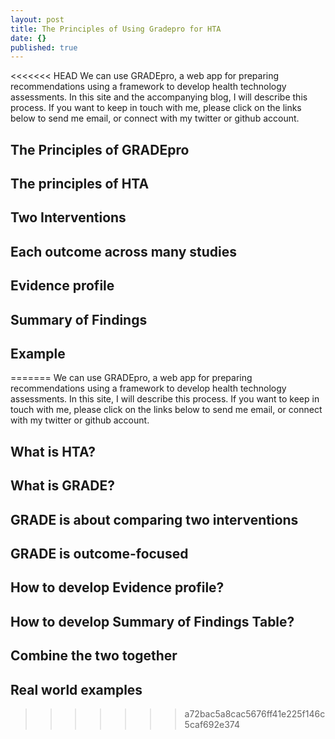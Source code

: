 ```yaml
---
layout: post
title: The Principles of Using Gradepro for HTA
date: {}
published: true
---
```


<<<<<<< HEAD
We can use GRADEpro, a web app for preparing recommendations using a framework to develop health technology assessments. In this site and the accompanying blog, I will describe this process. If you want to keep in touch with me, please click on the links below to send me email, or connect with my twitter or github account.

## The Principles of GRADEpro

## The principles of HTA

## Two Interventions

## Each outcome across many studies

## Evidence profile

## Summary of Findings

## Example
=======
We can use GRADEpro, a web app for preparing recommendations using a framework to develop health technology assessments. In this site, I will describe this process. If you want to keep in touch with me, please click on the links below to send me email, or connect with my twitter or github account.

## What is HTA?

## What is GRADE?

## GRADE is about comparing two interventions

## GRADE is outcome-focused

## How to develop Evidence profile?

## How to develop Summary of Findings Table?

## Combine the two together

## Real world examples
>>>>>>> a72bac5a8cac5676ff41e225f146c5caf692e374
